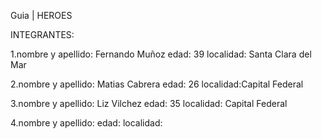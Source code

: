 Guia | HEROES

INTEGRANTES: 

1.nombre y apellido: Fernando Muñoz
edad: 39
localidad: Santa Clara del Mar

2.nombre y apellido: Matias Cabrera
edad: 26 
localidad:Capital Federal

3.nombre y apellido: Liz Vilchez
edad: 35
localidad: Capital Federal

4.nombre y apellido:
edad:
localidad:



